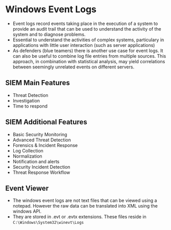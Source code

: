# Windows Event Logs
- Event logs record events taking place in the execution of a system to provide an audit trail that can be used to understand the activity of the system and to diagnose problems.
- Essential to understand the activities of complex systems, particulary in applications with little user interaction (such as server applications)
- As defenders (blue teamers) there is another use case for event logs. It can also be useful to combine log file entries from multiple sources. This approach, in combination with statistical analysis, may yield correlations between seemingly unrelated events on different servers.

## SIEM Main Features
- Threat Detection
- Investigation
- Time to respond

## SIEM Additional Features
- Basic Security Monitoring
- Advanced Threat Detection
- Forensics & Incident Response
- Log Collection
- Normalization
- Notification and alerts
- Security Incident Detection
- Threat Response Workflow

## Event Viewer
- The windows event logs are not text files that can be viewed using a notepad. However the raw data can be translated into XML using the windows API.
- They are stored in .evt or .evtx extensions. These files reside in `C:\Windows\System32\winevt\Logs`

